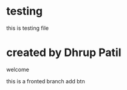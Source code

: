 # testing

this is testing file

# created by Dhrup Patil
welcome


this is a fronted branch
add btn 